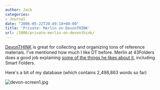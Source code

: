```yaml
---
author: Jack
categories:
- Journal
date: "2006-05-22T20:49:18+00:00"
title: 'Private: Merlin on DevonTHINK'
url: /2006/private-merlin-on-devonthink/
---
```


[DevonTHINK](<http://devon-technologies.com/products/devonthink/index.html>) is great for collecting and organizing tons of reference materials. I've mentioned how much I like DT before. Merlin at 43Folders does a good job explaining [some of the things he likes about it](<http://www.43folders.com/2006/05/22/dt-smart-groups/>), including Smart Folders. 

Here's a bit of my database (which contains 2,498,863 words so far) 

<img id="image1251" src="/files/devon-screen1.jpg" alt="devon-screen1.jpg" />